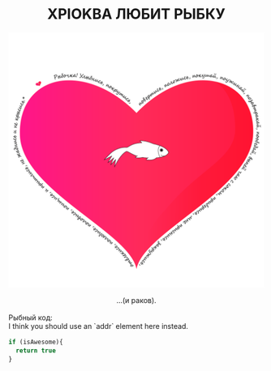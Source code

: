# <center>XPIOKBA ЛЮБИТ РЫБКУ</center>
![Image](сердечко-стена.png)
<center>...(и раков).</center>
<br> 
Рыбный код:
<br>
I think you should use an `addr` element here instead.

```javascript
if (isAwesome){
  return true
}
```
